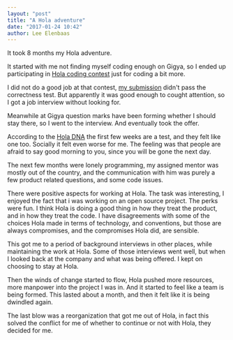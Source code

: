 ```yaml
---
layout: "post"
title: "A Hola adventure"
date: "2017-01-24 10:42"
author: Lee Elenbaas
---
```

It took 8 months my Hola adventure.

It started with me not finding myself coding enough on Gigya, so I ended up participating in [Hola coding contest](http://hola.org/challenges) just for coding a bit more.

I did not do a good job at that contest, [my submission](https://bitbucket.org/lee_elenbaas/hola-2015-challenge-mail-filter) didn't pass the correctness test.
But apparently it was good enough to cought attention, so I got a job interview without looking for.

Meanwhile at Gigya question marks have been forming whether I should stay there, so I went to the interview.
And eventually took the offer.

According to the [Hola DNA](http://hola.org/dna) the first few weeks are a test, and they felt like one too.
Socially it felt even worse for me. The feeling was that people are afraid to say good morning to you, since you will be gone the next day.

The next few months were lonely programming, my assigned mentor was mostly out of the country, and the communication with him was purely a few product related questions, and some code issues.

There were positive aspects for working at Hola. The task was interesting, I enjoyed the fact that i was working on an open source project. The perks were fun. I think Hola is doing a good thing in how they treat the product, and in how they treat the code. I have disagreements with some of the choices Hola made in terms of technology, and conventions, but those are always compromises, and the compromises Hola did, are sensible.

This got me to a period of background interviews in other places, while maintaining the work at Hola. Some of those interviews went well, but when I looked back at the company and what was being offered. I kept on choosing to stay at Hola.

Then the winds of change started to flow, Hola pushed more resources, more manpower into the project I was in. And it started to feel like a team is being formed. This lasted about a month, and then it felt like it is being dwindled again.

The last blow was a reorganization that got me out of Hola, in fact this solved the conflict for me of whether to continue or not with Hola, they decided for me.
